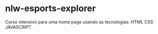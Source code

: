 # nlw-esports-explorer
Curso intensivo para uma home page usando as tecnologias:
HTML
CSS
JAVASCRIPT
